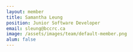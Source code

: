 ```yaml
---
layout: member
title: Samantha Leung
position: Junior Software Developer
email: sleung@bccrc.ca
image: /assets/images/team/default-member.png
alum: false
---
```


